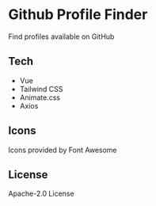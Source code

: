 # Github Profile Finder

Find profiles available on GitHub

## Tech

- Vue
- Tailwind CSS
- Animate.css
- Axios

## Icons

Icons provided by Font Awesome

## License

Apache-2.0 License
